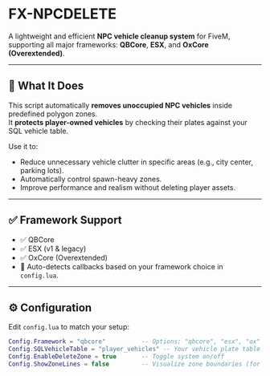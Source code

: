 # FX-NPCDELETE

A lightweight and efficient **NPC vehicle cleanup system** for FiveM, supporting all major frameworks: **QBCore**, **ESX**, and **OxCore (Overextended)**.

---

## 🔧 What It Does

This script automatically **removes unoccupied NPC vehicles** inside predefined polygon zones.  
It **protects player-owned vehicles** by checking their plates against your SQL vehicle table.

Use it to:
- Reduce unnecessary vehicle clutter in specific areas (e.g., city center, parking lots).
- Automatically control spawn-heavy zones.
- Improve performance and realism without deleting player assets.

---

## ✅ Framework Support

- ✅ QBCore  
- ✅ ESX (v1 & legacy)  
- ✅ OxCore (Overextended)  
- 🔄 Auto-detects callbacks based on your framework choice in `config.lua`.

---

## ⚙️ Configuration

Edit `config.lua` to match your setup:

```lua
Config.Framework = "qbcore"          -- Options: "qbcore", "esx", "ox"
Config.SQLVehicleTable = "player_vehicles" -- Your vehicle plate table
Config.EnableDeleteZone = true       -- Toggle system on/off
Config.ShowZoneLines = false         -- Visualize zone boundaries (for testing)
